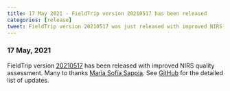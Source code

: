 ```yaml
---
title: 17 May 2021 - FieldTrip version 20210517 has been released
categories: [release]
tweet: FieldTrip version 20210517 was just released with improved NIRS quality assesment. Many thanks to @sofia_sappia for their contributions! See http://www.fieldtriptoolbox.org/#17-may-2021
---
```


### 17 May, 2021

FieldTrip version [20210517](http://github.com/fieldtrip/fieldtrip/releases/tag/20210517) has been released with improved NIRS quality assessment. Many to thanks [Marìa Sofía Sappia](https://github.com/sofisappia). See [GitHub](https://github.com/fieldtrip/fieldtrip/compare/20210505...20210517) for the detailed list of updates.
